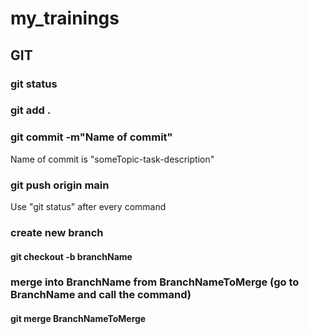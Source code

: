 # my_trainings
## GIT

### git status
### git add .
### git commit -m"Name of commit"

Name of commit is "someTopic-task-description"

### git push origin main

Use "git status" after every command

### create new branch

#### git checkout -b branchName

### merge into BranchName from BranchNameToMerge (go to BranchName and call the command) 

#### git merge BranchNameToMerge